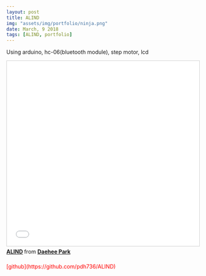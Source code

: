 ```yaml
---
layout: post
title: ALIND
img: "assets/img/portfolio/ninja.png"
date: March, 9 2018
tags: [ALIND, portfolio]
---
```

<!--
![image]({{ site.baseurl }}/{{ page.img }})
-->
Using arduino, hc-06(bluetooth module), step motor, lcd
<br>
<iframe src="//www.slideshare.net/slideshow/embed_code/key/eDl1lsmShshAnP" width="595" height="485" frameborder="0" marginwidth="0" marginheight="0" scrolling="no" style="border:1px solid #CCC; border-width:1px; margin-bottom:5px; max-width: 100%;" allowfullscreen> </iframe> <div style="margin-bottom:5px"> <strong> <a href="//www.slideshare.net/ssuser3dd96f/alind" title="ALIND" target="_blank">ALIND</a> </strong> from <strong><a href="//www.slideshare.net/ssuser3dd96f" target="_blank">Daehee Park</a></strong> </div>
<br>
<font color=red>[github](https://github.com/pdh736/ALIND)</font>
